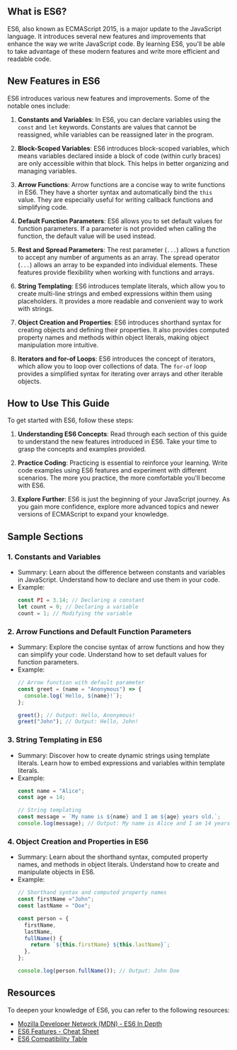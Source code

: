## What is ES6?
ES6, also known as ECMAScript 2015, is a major update to the JavaScript language. It introduces several new features and improvements that enhance the way we write JavaScript code. By learning ES6, you'll be able to take advantage of these modern features and write more efficient and readable code.

## New Features in ES6
ES6 introduces various new features and improvements. Some of the notable ones include:

1. **Constants and Variables**: In ES6, you can declare variables using the `const` and `let` keywords. Constants are values that cannot be reassigned, while variables can be reassigned later in the program.

2. **Block-Scoped Variables**: ES6 introduces block-scoped variables, which means variables declared inside a block of code (within curly braces) are only accessible within that block. This helps in better organizing and managing variables.

3. **Arrow Functions**: Arrow functions are a concise way to write functions in ES6. They have a shorter syntax and automatically bind the `this` value. They are especially useful for writing callback functions and simplifying code.

4. **Default Function Parameters**: ES6 allows you to set default values for function parameters. If a parameter is not provided when calling the function, the default value will be used instead.

5. **Rest and Spread Parameters**: The rest parameter (`...`) allows a function to accept any number of arguments as an array. The spread operator (`...`) allows an array to be expanded into individual elements. These features provide flexibility when working with functions and arrays.

6. **String Templating**: ES6 introduces template literals, which allow you to create multi-line strings and embed expressions within them using placeholders. It provides a more readable and convenient way to work with strings.

7. **Object Creation and Properties**: ES6 introduces shorthand syntax for creating objects and defining their properties. It also provides computed property names and methods within object literals, making object manipulation more intuitive.

8. **Iterators and for-of Loops**: ES6 introduces the concept of iterators, which allow you to loop over collections of data. The `for-of` loop provides a simplified syntax for iterating over arrays and other iterable objects.

## How to Use This Guide
To get started with ES6, follow these steps:

1. **Understanding ES6 Concepts**: Read through each section of this guide to understand the new features introduced in ES6. Take your time to grasp the concepts and examples provided.

2. **Practice Coding**: Practicing is essential to reinforce your learning. Write code examples using ES6 features and experiment with different scenarios. The more you practice, the more comfortable you'll become with ES6.

3. **Explore Further**: ES6 is just the beginning of your JavaScript journey. As you gain more confidence, explore more advanced topics and newer versions of ECMAScript to expand your knowledge.

## Sample Sections

### 1. Constants and Variables
- Summary: Learn about the difference between constants and variables in JavaScript. Understand how to declare and use them in your code.
- Example:
  ```javascript
  const PI = 3.14; // Declaring a constant
  let count = 0; // Declaring a variable
  count = 1; // Modifying the variable
  ```

### 2. Arrow Functions and Default Function Parameters
- Summary: Explore the concise syntax of arrow functions and how they can simplify your code. Understand how to set default values for function parameters.
- Example:
  ```javascript
  // Arrow function with default parameter
  const greet = (name = "Anonymous") => {
    console.log(`Hello, ${name}!`);
  };

  greet(); // Output: Hello, Anonymous!
  greet("John"); // Output: Hello, John!
  ```

### 3. String Templating in ES6
- Summary: Discover how to create dynamic strings using template literals. Learn how to embed expressions and variables within template literals.
- Example:
  ```javascript
  const name = "Alice";
  const age = 14;

  // String templating
  const message = `My name is ${name} and I am ${age} years old.`;
  console.log(message); // Output: My name is Alice and I am 14 years old.
  ```

### 4. Object Creation and Properties in ES6
- Summary: Learn about the shorthand syntax, computed property names, and methods in object literals. Understand how to create and manipulate objects in ES6.
- Example:
  ```javascript
  // Shorthand syntax and computed property names
  const firstName ="John";
  const lastName = "Doe";

  const person = {
    firstName,
    lastName,
    fullName() {
      return `${this.firstName} ${this.lastName}`;
    },
  };

  console.log(person.fullName()); // Output: John Doe
  ```


## Resources
To deepen your knowledge of ES6, you can refer to the following resources:

- [Mozilla Developer Network (MDN) - ES6 In Depth](https://developer.mozilla.org/en-US/docs/Web/JavaScript/Reference/Statements)
- [ES6 Features - Cheat Sheet](https://devhints.io/es6)
- [ES6 Compatibility Table](https://kangax.github.io/compat-table/es6/)


